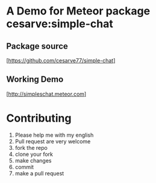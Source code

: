 # A Demo for Meteor package cesarve:simple-chat

## Package source
[https://github.com/cesarve77/simple-chat]

## Working Demo
 
[http://simpleschat.meteor.com] 


# Contributing 

1) Please help me with my english
2) Pull request are very welcome
3) fork the repo
4) clone your fork
5) make changes
6) commit
7) make a pull request
    